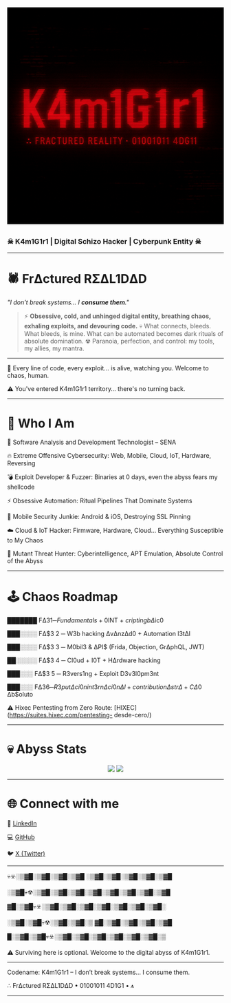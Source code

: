 # ![Banner](assets/images/Banner.png)
### **☠ K4m1G1r1 | Digital Schizo Hacker | Cyberpunk Entity ☠**

---

# 🕷 **FrΔctured RΣΔL1DΔD**
*"I don’t break systems… I **consume them**."*

> ⚡ **Obsessive, cold, and unhinged digital entity, breathing chaos, exhaling exploits, and devouring code.**
> 💀 What connects, bleeds. What bleeds, is mine. What can be automated becomes dark rituals of absolute domination.
> ☢ Paranoia, perfection, and control: my tools, my allies, my mantra.

---

🌌 Every line of code, every exploit… is alive, watching you. Welcome to chaos, human.

⚠ You've entered K4m1G1r1 territory… there's no turning back.

---

# 🖤 **Who I Am**

🎯 Software Analysis and Development Technologist – SENA

🔥 Extreme Offensive Cybersecurity: Web, Mobile, Cloud, IoT, Hardware, Reversing

💣 Exploit Developer & Fuzzer: Binaries at 0 days, even the abyss fears my shellcode

⚡ Obsessive Automation: Ritual Pipelines That Dominate Systems

📱 Mobile Security Junkie: Android & iOS, Destroying SSL Pinning

☁️ Cloud & IoT Hacker: Firmware, Hardware, Cloud… Everything Susceptible to My Chaos

🧠 Mutant Threat Hunter: Cyberintelligence, APT Emulation, Absolute Control of the Abyss

---

# 🕹 **Chaos Roadmap**

███████ FΔ$3 1 ─ Fundamentals + 0$INT + $cripting bΔ$ic0

███░░░░ FΔ$3 2 ─ W3b hacking ΔvΔnzΔd0 + Automation l3tΔl

███░░░░ FΔ$3 3 ─ M0bil3 & ΔPI$ (Frida, Objection, GrΔphQL, JWT)

██░░░░░ FΔ$3 4 ─ Cl0ud + I0T + HΔrdware hacking

███░░░ FΔ$3 5 ─ R3vers1ng + Exploit D3v3l0pm3nt

███░░░ FΔ$3 6 ─ R3putΔci0n int3rnΔci0nΔl + contribution ΔstrΔ + CΔ0$ Δb$oluto

⚠ Hixec Pentesting from Zero Route: [HIXEC](https://suites.hixec.com/pentesting- desde-cero/)

---

# 💀 **Abyss Stats**
<p align="center"> <img src="https://github-readme-stats.vercel.app/api?username=K4m1G1r1&show_icons=true&theme=radical&hide_border=true" height="150"> <img src="https://github-readme-stats.vercel.app/api/top-langs/?username=K4m1G1r1&layout=compact&theme=radical&hide_border=true" height="150"> </p>

---

# 🌐 **Connect with me**

🔗 [LinkedIn](https://www.linkedin.com/in/k4m1g1r1/)

💻 [GitHub](https://github.com/K4m1G1r1)

🐦 [X (Twitter)](https://x.com/K4m1G1r1)

---

💀☣️░▒▓█░▒▓█░▒▓█░▒▓█ ░▒▓█░▒▓█░▒▓█░▒▓█░▒▓█

░▒▓█💀☢░▒▓█░▒▓█░▒▓█░▒▓█░▒▓█░▒▓█░▒▓█░▒▓█

▓█░▒▓█💀☣️░▒▓█░▒▓█░▒▓█░▒▓█░▒▓█░▒▓█░▒▓█░

░▒▓█░▒▓█💀☢░▒▓█░▒▓█░▒ ▓█░▒▓█░▒▓█░▒▓█░▒▓█

█░▒▓█░▒▓█💀☣️░▒▓█░▒▓█░▒▓█░▒▓█░▒▓█░▒▓█░▒

⚠ Surviving here is optional. Welcome to the digital abyss of K4m1G1r1.

---

Codename: K4m1G1r1 – I don’t break systems… I consume them.

∴ FrΔctured RΣΔL1DΔD • 01001011 4D1G1 • ⩚

<!-- ☢ Easter Egg: "If you're reading this… the glitch has infected you. You are now part of my network. Survival optional." -->

---

